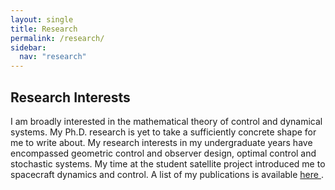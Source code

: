 ```yaml
---
layout: single
title: Research
permalink: /research/
sidebar:
  nav: "research"
---
```


## Research Interests

I am broadly interested in the mathematical theory of control and dynamical systems. My Ph.D. research is yet to take a sufficiently concrete shape for me to write about. My research interests in my undergraduate years have encompassed geometric control and observer design, optimal control and stochastic systems. My time at the student satellite project introduced me to spacecraft dynamics and control. A list of my publications is available <a href="{{ '/publications/' | relative_url }}"> here </a>. 
